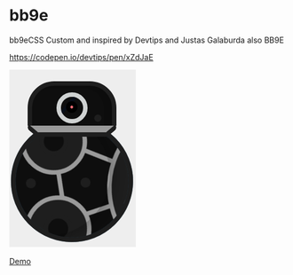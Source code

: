 # bb9e
bb9eCSS
Custom and inspired by Devtips and Justas Galaburda also BB9E

https://codepen.io/devtips/pen/xZdJaE

![alt text](https://github.com/agiksyah/bb9e/blob/master/bb9e.png)

<a href="https://bit.ly/2M7sjMZ">Demo</a>